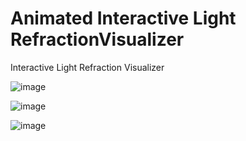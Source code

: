 # Animated Interactive Light RefractionVisualizer
Interactive Light Refraction Visualizer

![image](https://github.com/user-attachments/assets/5277964b-2e0f-4f3b-92bf-b3e2c60c0158)

![image](https://github.com/user-attachments/assets/7b7cb6a9-16d7-410b-bd65-f103257b119d)

![image](https://github.com/user-attachments/assets/d5e31de1-9203-4ff1-add7-1093aebf3f74)

